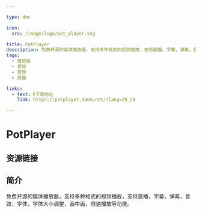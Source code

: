 ```yaml
---

type: doc

icon:
  src: /image/logo/pot_player.svg

title: PotPlayer
description: 免费开源的媒体播放器，支持多种格式的视频播放，支持直播，字幕，弹幕，音效，字体，字体大小调整，画中画，倍速播放等功能。
tags:
  - 播放器
  - 视频
  - 音频
  - 直播

links:
  - text: ⏬下载地址
    link: https://potplayer.daum.net/?lang=zh_CN

---
```


<ShowLogo />

# PotPlayer

<ShowTags />

<ShowBreadcrumb />

## 资源链接

<ShowLinks />

## 简介

免费开源的媒体播放器，支持多种格式的视频播放，支持直播，字幕，弹幕，音效，字体，字体大小调整，画中画，倍速播放等功能。
